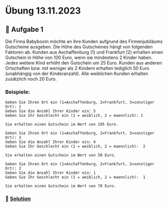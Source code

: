 # Übung 13.11.2023

## 🥇 Aufgabe 1

Die Firma Babyboom möchte an ihre Kunden aufgrund des Firmenjubiläums Gutscheine ausgeben. Die Höhe des Gutscheines
hängt von folgenden Faktoren ab. Kunden aus Aschaffenburg (1) und Frankfurt (2) erhalten einen Gutschein in Höhe von 100
Euro, wenn sie mindestens 2 Kinder haben. Jedes weitere Kind erhöht den Gutschein um 25 Euro. Kunden aus anderen
Ortschaften bzw. mit weniger als 2 Kindern erhalten lediglich 50 Euro (unabhängig von der Kinderanzahl). Alle weiblichen
Kunden erhalten zusätzlich noch 20 Euro.

### Beispiele:

```shell
Geben Sie Ihren Ort ein (1=Aschaffenburg, 2=Frankfurt, 3=sonstiger Ort): 1
Geben Sie die Anzahl Ihrer Kinder ein: 5
Geben Sie Ihr Geschlecht ein (1 = weiblich, 2 = maennlich): 1

Sie erhalten einen Gutschein im Wert von 195 Euro.
```

```shell
Geben Sie Ihren Ort ein (1=Aschaffenburg, 2=Frankfurt, 3=sonstiger Ort): 3
Geben Sie die Anzahl Ihrer Kinder ein: 4
Geben Sie Ihr Geschlecht ein (1 = weiblich, 2 = maennlich):  2

Sie erhalten einen Gutschein im Wert von 50 Euro. 
```

```shell
Geben Sie Ihren Ort ein (1=Aschaffenburg, 2=Frankfurt, 3=sonstiger Ort): 2
Geben Sie die Anzahl Ihrer Kinder ein: 1
Geben Sie Ihr Geschlecht ein (1 = weiblich, 2 = maennlich):  1

Sie erhalten einen Gutschein im Wert von 70 Euro.
```

### 📜 [Solution](solution.cpp)